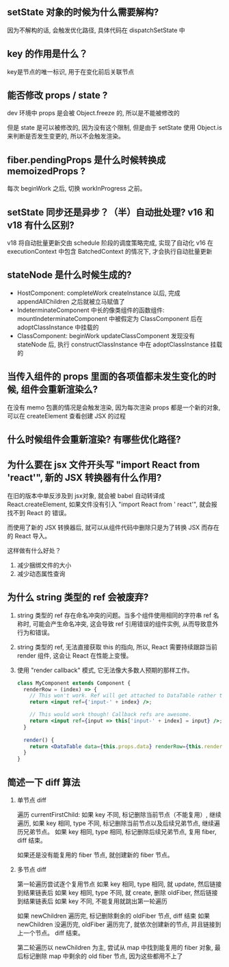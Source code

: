 ## setState 对象的时候为什么需要解构?

因为不解构的话, 会触发优化路径, 具体代码在 dispatchSetState 中

## key 的作用是什么？

key是节点的唯一标识, 用于在变化前后关联节点

## 能否修改 props / state ?

dev 环境中 props 是会被 Object.freeze 的, 所以是不能被修改的

但是 state 是可以被修改的, 因为没有这个限制, 但是由于 setState 使用 Object.is 来判断是否发生变更的, 所以不会触发渲染。

## fiber.pendingProps 是什么时候转换成 memoizedProps ?

每次 beginWork 之后, 切换 workInProgress 之前。

## setState 同步还是异步？（半）自动批处理? v16 和 v18 有什么区别?

v18 将自动批量更新交由 schedule 阶段的调度策略完成, 实现了自动化
v16 在 executionContext 中包含 BatchedContext 的情况下, 才会执行自动批量更新

## stateNode 是什么时候生成的?

- HostComponent: completeWork createInstance 以后, 完成 appendAllChildren 之后就被立马赋值了
- IndeterminateComponent 中长的像类组件的函数组件: mountIndeterminateComponent 中被假定为 ClassComponent 后在
  adoptClassInstance 中挂载的
- ClassComponent: beginWork updateClassComponent 发现没有 stateNode 后, 执行 constructClassInstance 中在
  adoptClassInstance 挂载的

## 当传入组件的 props 里面的各项值都未发生变化的时候, 组件会重新渲染么?

在没有 memo 包裹的情况是会触发渲染, 因为每次渲染 props 都是一个新的对象, 可以在 createElement 查看创建 JSX 的过程

## 什么时候组件会重新渲染? 有哪些优化路径?

## 为什么要在 jsx 文件开头写 "import React from 'react'", 新的 JSX 转换器有什么作用?

在旧的版本中单反涉及到 jsx对象, 就会被 babel 自动转译成 React.createElement, 如果文件没有引入 "import React from '
react'", 就会报找不到 React 的 错误。

而使用了新的 JSX 转换器后, 就可以从组件代码中删除只是为了转换 JSX 而存在的 React 导入。

这样做有什么好处？

1. 减少捆绑文件的大小
2. 减少动态属性查询

## 为什么 string 类型的 ref 会被废弃?

1. string 类型的 ref 存在命名冲突的问题。当多个组件使用相同的字符串 ref 名称时, 可能会产生命名冲突, 这会导致 ref
   引用错误的组件实例, 从而导致意外行为和错误。
2. string 类型的 ref, 无法直接获取 this 的指向, 所以, React 需要持续跟踪当前 render 组件, 这会让 React 在性能上变慢。
3. 使用 "render callback" 模式, 它无法像大多数人预期的那样工作。

    ```jsx
    class MyComponent extends Component {
      renderRow = (index) => {
        // This won't work. Ref will get attached to DataTable rather than MyComponent:
        return <input ref={'input-' + index} />;
    
        // This would work though! Callback refs are awesome.
        return <input ref={input => this['input-' + index] = input} />;
      }
     
      render() {
        return <DataTable data={this.props.data} renderRow={this.renderRow} />
      }
    }
    ```

## 简述一下 diff 算法

1. 单节点 diff

   遍历 currentFirstChild:
   如果 key 不同, 标记删除当前节点（不能复用）, 继续遍历, 如果 key 相同, type 不同, 标记删除当前节点以及后续兄弟节点,
   继续遍历兄弟节点。
   如果 key 相同, type 相同, 标记删除后续兄弟节点, 复用 fiber, diff 结束。

   如果还是没有能复用的 fiber 节点, 就创建新的 fiber 节点。

2. 多节点 diff

   第一轮遍历尝试逐个复用节点
   如果 key 相同, type 相同, 就 update, 然后链接到结果链表后
   如果 key 相同, type 不同, 就 create, 删除 oldFiber, 然后链接到结果链表后
   如果 key 不同, 不能复用就跳出第一轮遍历

   如果 newChildren 遍历完, 标记删除剩余的 oldFiber 节点, diff 结束
   如果 newChildren 没遍历完, oldFiber 遍历完了, 就依次创建新的节点, 并且链接到上一个节点。 diff 结束。

   第二轮遍历以 newChildren 为主, 尝试从 map 中找到能复用的 fiber 对象,
   最后标记删除 map 中剩余的 old fiber 节点, 因为这些都用不上了
